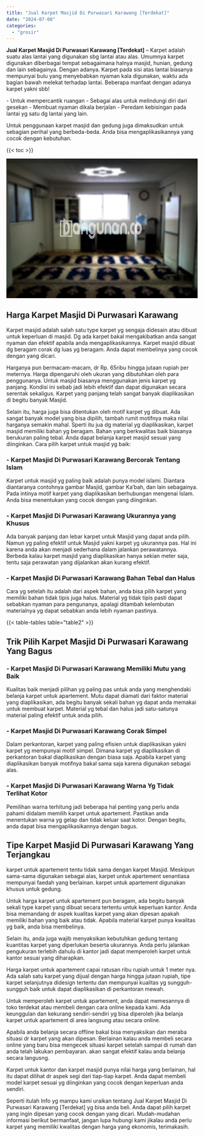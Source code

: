 ```yaml
---
title: "Jual Karpet Masjid Di Purwasari Karawang [Terdekat]"
date: "2024-07-08"
categories: 
  - "grosir"
---
```


**Jual Karpet Masjid Di Purwasari Karawang \[Terdekat\]** – Karpet adalah suatu alas lantai yang digunakan sbg lantai atau alas. Umumnya karpet digunakan diberbagai tempat sebagaimana halnya masjid, hunian, gedung dan lain sebagainya. Dengan adanya. Karpet pada sisi atas lantai biasanya mempunyai bulu yang menyebabkan nyaman kala digunakan, waktu ada bagian bawah melekat terhadap lantai. Beberapa manfaat dengan adanya karpet yakni sbb!

\- Untuk mempercantik ruangan - Sebagai alas untuk melindungi diri dari gesekan - Membuat nyaman dikala berjalan - Peredam kebisingan pada lantai yg satu dg lantai yang lain.

Untuk penggunaan karpet masjid dan gedung juga dimaksudkan untuk sebagian perihal yang berbeda-beda. Anda bisa mengaplikasikannya yang cocok dengan kebutuhan.

{{< toc >}}

![Jual Karpet Masjid Di Purwasari Karawang [Terdekat]](/images/grosir-karpet-murah-61.png)

## Harga Karpet Masjid Di Purwasari Karawang

Karpet masjid adalah salah satu type karpet yg sengaja didesain atau dibuat untuk keperluan di masjid. Dg ada karpet bakal mengakibatkan anda sangat nyaman dan efektif apabila anda mengaplikasikannya. Karpet masjid dibuat dg beragam corak dg luas yg beragam. Anda dapat membelinya yang cocok dengan yang dicari.

Harganya pun bermacam-macam, dr Rp. 65ribu hingga jutaan rupiah per meternya. Harga dipengaruhi oleh ukuran yang dibutuhkan oleh para penggunanya. Untuk masjid biasanya menggunakan jenis karpet yg panjang. Kondisi ini sebab jadi lebih efektif dan dapat digunakan secara serentak sekaligus. Karpet yang panjang telah sangat banyak diaplikasikan di begitu banyak Masjid.

Selain itu, harga juga bisa ditentukan oleh motif karpet yg dibuat. Ada sangat banyak model yang bisa dipilih, tambah rumit motifnya maka nilai harganya semakin mahal. Sperti itu jua dg material yg diaplikasikan, karpet masjid memiliki bahan yg beragam. Bahan yang berkwalitas baik biasanya berukuran paling tebal. Anda dapat belanja karpet masjid sesuai yang diinginkan. Cara pilih karpet untuk masjid yg baik:

### \- Karpet Masjid Di Purwasari Karawang Bercorak Tentang Islam

Karpet untuk masjid yg paling baik adalah punya model islami. Diantara diantaranya contohnya gambar Masjid, gambar Ka’bah, dan lain sebagainya. Pada intinya motif karpet yang diaplikasikan berhubungan mengenai Islam. Anda bisa menentukan yang cocok dengan yang diinginkan.

### \- Karpet Masjid Di Purwasari Karawang Ukurannya yang Khusus

Ada banyak panjang dan lebar karpet untuk Masjid yang dapat anda pilih. Namun yg paling efektif untuk Masjid yakni karpet yg ukurannya pas. Hal ini karena anda akan menjadi sederhana dalam jalankan perawatannya. Berbeda kalau karpet masjid yang diaplikasikan hanya sekian meter saja, tentu saja perawatan yang dijalankan akan kurang efektif.

### \- Karpet Masjid Di Purwasari Karawang Bahan Tebal dan Halus

Cara yg setelah itu adalah dari aspek bahan, anda bisa pilih karpet yang memiliki bahan tidak tipis juga halus. Material yg tidak tipis pasti dapat sebabkan nyaman para pengunanya, apalagi ditambah kelembutan materialnya yg dapat sebabkan anda lebih nyaman pastinya.

{{< table-tables table="table2" >}}

## Trik Pilih Karpet Masjid Di Purwasari Karawang Yang Bagus

### \- Karpet Masjid Di Purwasari Karawang Memiliki Mutu yang Baik

Kualitas baik menjadi pilihan yg paling pas untuk anda yang menghendaki belanja karpet untuk apartement. Mutu dapat diamati dari faktor material yang diaplikasikan, ada begitu banyak sekali bahan yg dapat anda memakai untuk membuat karpet. Material yg tebal dan halus jadi satu-satunya material paling efektif untuk anda pilih.

### \- Karpet Masjid Di Purwasari Karawang Corak Simpel

Dalam perkantoran, karpet yang paling efisien untuk diaplikasikan yakni karpet yg mempunyai motif simpel. Dimana karpet yg diaplikasikan di perkantoran bakal diaplikasikan dengan biasa saja. Apabila karpet yang diaplikasikan banyak motifnya bakal sama saja karena digunakan sebagai alas.

### \- Karpet Masjid Di Purwasari Karawang Warna Yg Tidak Terlihat Kotor

Pemilihan warna terhitung jadi beberapa hal penting yang perlu anda pahami didalam memilih karpet untuk apartement. Pastikan anda menentukan warna yg gelap dan tidak keluar saat kotor. Dengan begitu, anda dapat bisa mengaplikasikannya dengan bagus.

## Tipe Karpet Masjid Di Purwasari Karawang Yang Terjangkau

karpet untuk apartement tentu tidak sama dengan karpet Masjid. Meskipun sama-sama digunakan sebagai alas, karpet untuk apartement senantiasa mempunyai faedah yang berlainan. karpet untuk apartement digunakan khusus untuk gedung.

Untuk harga karpet untuk apartement pun beragam, ada begitu banyak sekali type karpet yang dibuat secara tertentu untuk keperluan kantor. Anda bisa memandang dr aspek kualitas karpet yang akan dipesan apakah memiliki bahan yang baik atau tidak. Apabila material karpet punya kwalitas yg baik, anda bisa membelinya.

Selain itu, anda juga wajib menyaksikan kebutuhkan gedung tentang kuantitas karpet yang diperlukan beserta ukurannya. Anda perlu jalankan pengukuran terlebih dahulu di kantor jadi dapat memperoleh karpet untuk kantor sesuai yang diharapkan.

Harga karpet untuk apartement capai ratusan ribu rupiah untuk 1 meter nya. Ada salah satu karpet yang dijual dengan harga hingga jutaan rupiah, tipe karpet selanjutnya didesign tertentu dan mempunyai kualitas yg sungguh-sungguh baik untuk dapat diaplikasikan di perkantoran mewah.

Untuk memperoleh karpet untuk apartement, anda dapat memesannya di toko terdekat atau membeli dengan cara online kepada kami. Ada keunggulan dan kekurang sendiri-sendiri yg bisa diperoleh jika belanja karpet untuk apartement di area langsung atau secara online.

Apabila anda belanja secara offline bakal bisa menyaksikan dan meraba situasi dr karpet yang akan dipesan. Berlainan kalau anda membeli secara online yang baru bisa mengecek situasi karpet setelah sampai di rumah dan anda telah lakukan pembayaran. akan sangat efektif kalau anda belanja secara langusng.

Karpet untuk kantor dan karpet masjid punya nilai harga yang berlainan, hal itu dapat dilihat dr aspek segi dari tiap-tiap karpet. Anda dapat membeli model karpet sesuai yg diinginkan yang cocok dengan keperluan anda sendiri.

Seperti itulah Info yg mampu kami uraikan tentang Jual Karpet Masjid Di Purwasari Karawang \[Terdekat\] yg bisa anda beli. Anda dapat pilih karpet yang ingin dipesan yang cocok dengan yang dicari. Mudah-mudahan informasi berikut bermanfaat, jangan lupa hubungi kami jikalau anda perlu karpet yang memiliki kwalitas dengan harga yang ekonomis, terimakasih.
